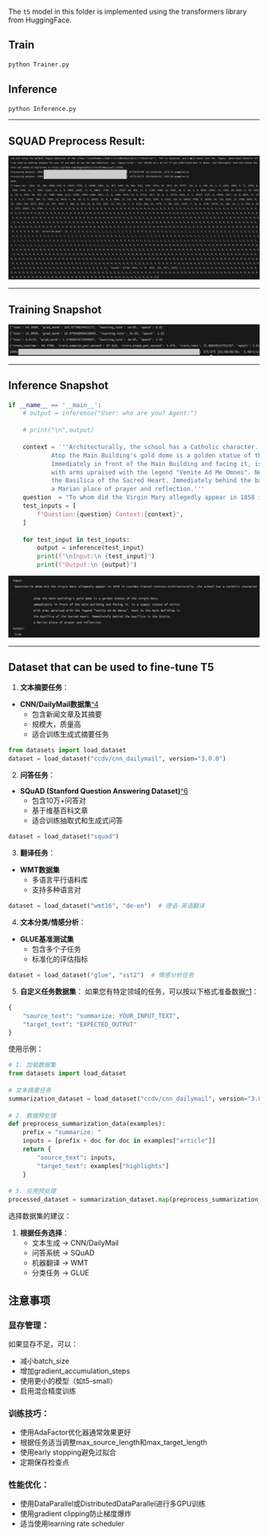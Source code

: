 The `t5` model in this folder is implemented using the transformers library from HuggingFace.




## Train
```bash
python Trainer.py
```






## Inference
```bash
python Inference.py
```



---

## SQUAD Preprocess Result:
![preprocess](image/preprocess.png)


---


## Training Snapshot
![training](image/training.png)

---

## Inference Snapshot
```python
if __name__ == '__main__':
    # output = inference("User: who are you? Agent:")

    # print("\n",output)

    context = '''Architecturally, the school has a Catholic character. 
            Atop the Main Building's gold dome is a golden statue of the Virgin Mary. 
            Immediately in front of the Main Building and facing it, is a copper statue of Christ 
            with arms upraised with the legend "Venite Ad Me Omnes". Next to the Main Building is
            the Basilica of the Sacred Heart. Immediately behind the basilica is the Grotto, 
            a Marian place of prayer and reflection.'''
    question  = "To whom did the Virgin Mary allegedly appear in 1858 in Lourdes France?"
    test_inputs = [  
        f"Question:{question} Context:{context}",  
    ]  

    for test_input in test_inputs:  
        output = inference(test_input)  
        print(f"\nInput:\n {test_input}")  
        print(f"Output:\n {output}")  

```
![inference](image/inference.png)

---
## Dataset that can be used to fine-tune T5

1. **文本摘要任务**：
- **CNN/DailyMail数据集**[^4](https://www.kaggle.com/code/maverickss26/fine-tune-t5-transformer-for-text-summarization)
  - 包含新闻文章及其摘要
  - 规模大，质量高
  - 适合训练生成式摘要任务
```python
from datasets import load_dataset
dataset = load_dataset("ccdv/cnn_dailymail", version="3.0.0")
```

2. **问答任务**：
- **SQuAD (Stanford Question Answering Dataset)**[^6](https://medium.com/@ajazturki10/simplifying-language-understanding-a-beginners-guide-to-question-answering-with-t5-and-pytorch-253e0d6aac54)
  - 包含10万+问答对
  - 基于维基百科文章
  - 适合训练抽取式和生成式问答
```python
dataset = load_dataset("squad")
```

3. **翻译任务**：
- **WMT数据集**
  - 多语言平行语料库
  - 支持多种语言对
```python
dataset = load_dataset("wmt16", "de-en")  # 德语-英语翻译
```

4. **文本分类/情感分析**：
- **GLUE基准测试集**
  - 包含多个子任务
  - 标准化的评估指标
```python
dataset = load_dataset("glue", "sst2")  # 情感分析任务
```

5. **自定义任务数据集**：
如果您有特定领域的任务，可以按以下格式准备数据[^1](https://discuss.huggingface.co/t/fine-tuning-t5-with-custom-datasets/8858)：
```python
{
    "source_text": "summarize: YOUR_INPUT_TEXT",
    "target_text": "EXPECTED_OUTPUT"
}
```

使用示例：
```python
# 1. 加载数据集
from datasets import load_dataset

# 文本摘要任务
summarization_dataset = load_dataset("ccdv/cnn_dailymail", version="3.0.0")

# 2. 数据预处理
def preprocess_summarization_data(examples):
    prefix = "summarize: "
    inputs = [prefix + doc for doc in examples["article"]]
    return {
        "source_text": inputs,
        "target_text": examples["highlights"]
    }

# 3. 应用预处理
processed_dataset = summarization_dataset.map(preprocess_summarization_data)
```

选择数据集的建议：

1. **根据任务选择**：
   - 文本生成 → CNN/DailyMail
   - 问答系统 → SQuAD
   - 机器翻译 → WMT
   - 分类任务 → GLUE






## 注意事项
### 显存管理：
如果显存不足，可以：
- 减小batch_size
- 增加gradient_accumulation_steps
- 使用更小的模型（如t5-small）
- 启用混合精度训练

### 训练技巧：
- 使用AdaFactor优化器通常效果更好
- 根据任务适当调整max_source_length和max_target_length
- 使用early stopping避免过拟合
- 定期保存检查点

### 性能优化：
- 使用DataParallel或DistributedDataParallel进行多GPU训练
- 使用gradient clipping防止梯度爆炸
- 适当使用learning rate scheduler